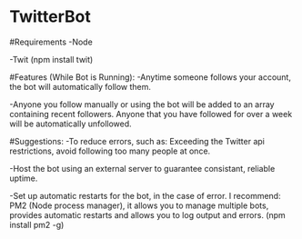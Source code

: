 # TwitterBot

#Requirements
-Node

-Twit (npm install twit)


#Features (While Bot is Running):
-Anytime someone follows your account, the bot will automatically follow them. 

-Anyone you follow manually or using the bot will be added to an array containing recent followers. Anyone that you have followed for over a week will be automatically unfollowed. 



#Suggestions:
-To reduce errors, such as: Exceeding the Twitter api restrictions, avoid following too many people at once. 

-Host the bot using an external server to guarantee consistant, reliable uptime.

-Set up automatic restarts for the bot, in the case of error. I recommend: PM2 (Node process manager), it allows you to manage multiple bots, provides automatic restarts and allows you to log output and errors.  (npm install pm2 -g)

